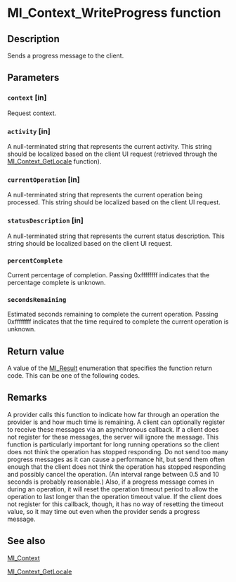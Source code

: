 # MI_Context_WriteProgress function

## Description

Sends a progress message to the client.

## Parameters

### `context` [in]

Request context.

### `activity` [in]

A null-terminated string that represents the current activity. This string should be localized based on the
client UI request (retrieved through the
[MI_Context_GetLocale](https://learn.microsoft.com/previous-versions/windows/desktop/api/mi/nf-mi-mi_context_getlocale) function).

### `currentOperation` [in]

A null-terminated string that represents the current operation being processed. This string should be
localized based on the client UI request.

### `statusDescription` [in]

A null-terminated string that represents the current status description. This string should be localized
based on the client UI request.

### `percentComplete`

Current percentage of completion. Passing 0xffffffff indicates that the percentage complete is
unknown.

### `secondsRemaining`

Estimated seconds remaining to complete the current operation. Passing 0xffffffff indicates that the time
required to complete the current operation is unknown.

## Return value

A value of the [MI_Result](https://learn.microsoft.com/windows/desktop/api/mi/ne-mi-mi_result) enumeration that specifies the
function return code. This can be one of the following codes.

## Remarks

A provider calls this function to indicate how far through an operation the provider is and how much time is
remaining. A client can optionally register to receive these messages via an asynchronous callback. If a client
does not register for these messages, the server will ignore the message. This function is particularly important
for long running operations so the client does not think the operation has stopped responding. Do not send too
many progress messages as it can cause a performance hit, but send them often enough that the client does not
think the operation has stopped responding and possibly cancel the operation. (An interval range between 0.5 and
10 seconds is probably reasonable.) Also, if a progress message comes in during an operation, it will reset the
operation timeout period to allow the operation to last longer than the operation timeout value. If the client
does not register for this callback, though, it has no way of resetting the timeout value, so it may time out even
when the provider sends a progress message.

## See also

[MI_Context](https://learn.microsoft.com/windows/desktop/api/mi/ns-mi-mi_context)

[MI_Context_GetLocale](https://learn.microsoft.com/previous-versions/windows/desktop/api/mi/nf-mi-mi_context_getlocale)